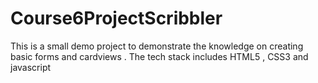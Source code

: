 # Course6ProjectScribbler

This is a small demo project to demonstrate the knowledge on creating basic forms and cardviews . The tech stack includes HTML5 , CSS3 and javascript
